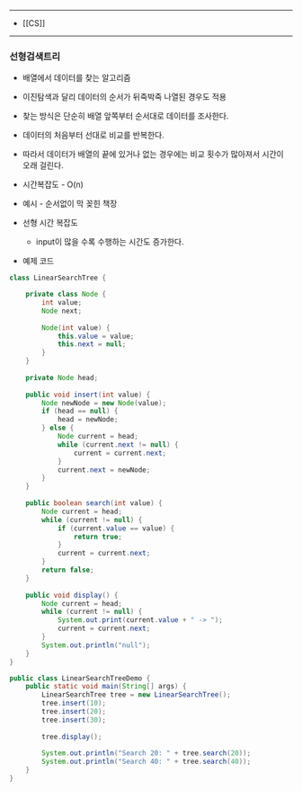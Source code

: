 
---
- [[CS]]
---




### 선형검색트리

- 배열에서 데이터를 찾는 알고리즘
- 이진탐색과 달리 데이터의 순서가 뒤죽박죽 나열된 경우도 적용
- 찾는 방식은 단순히 배열 앞쪽부터 순서대로 데이터를 조사한다.
- 데이터의 처음부터 선대로 비교를 반복한다.
- 따라서 데이터가 배열의 끝에 있거나 없는 경우에는 비교 횟수가 많아져서 시간이 오래 걸린다.
- 시간복잡도 - O(n)
- 예시 - 순서없이 막 꽂힌 책장
- 선형 시간 복잡도
	- input이 많을 수록 수행하는 시간도 증가한다.
	
- 예제 코드
```java
class LinearSearchTree {

    private class Node {
        int value;
        Node next;
		
        Node(int value) {
            this.value = value;
            this.next = null;
        }
    }
	
    private Node head;
	
    public void insert(int value) {
        Node newNode = new Node(value);
        if (head == null) {
            head = newNode;
        } else {
            Node current = head;
            while (current.next != null) {
                current = current.next;
            }
            current.next = newNode;
        }
    }
	
    public boolean search(int value) {
        Node current = head;
        while (current != null) {
            if (current.value == value) {
                return true;
            }
            current = current.next;
        }
        return false;
    }
	
    public void display() {
        Node current = head;
        while (current != null) {
            System.out.print(current.value + " -> ");
            current = current.next;
        }
        System.out.println("null");
    }
}

public class LinearSearchTreeDemo {
    public static void main(String[] args) {
        LinearSearchTree tree = new LinearSearchTree();
        tree.insert(10);
        tree.insert(20);
        tree.insert(30);
		
        tree.display();
		
        System.out.println("Search 20: " + tree.search(20));
        System.out.println("Search 40: " + tree.search(40));
    }
}
```